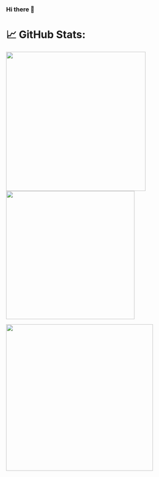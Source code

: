 ### Hi there 👋

<!--
**AleNunes/AleNunes** is a ✨ _special_ ✨ repository because its `README.md` (this file) appears on your GitHub profile.

Here are some ideas to get you started:

- 🔭 I’m currently working on ...
- 🌱 I’m currently learning ...
- 👯 I’m looking to collaborate on ...
- 🤔 I’m looking for help with ...
- 💬 Ask me about ...
- 📫 How to reach me: ...
- 😄 Pronouns: ...
- ⚡ Fun fact: ...
-->


# 📈 GitHub Stats:
<img src="https://github-readme-stats-wheat-two-53.vercel.app/api?username=AleNunes&theme=vue-dark&hide_border=false&include_all_commits=false&count_private=false&show_icons=true" width="380px" /> <img src="https://github-readme-stats-wheat-two-53.vercel.app/api/top-langs/?username=AleNunes&theme=vue-dark&hide_border=false&include_all_commits=false&count_private=false&layout=compact" width="350px" />

<img src="https://github-readme-streak-stats.herokuapp.com/?user=AleNunes&theme=vue-dark&hide_border=false" width="400px" /> 




